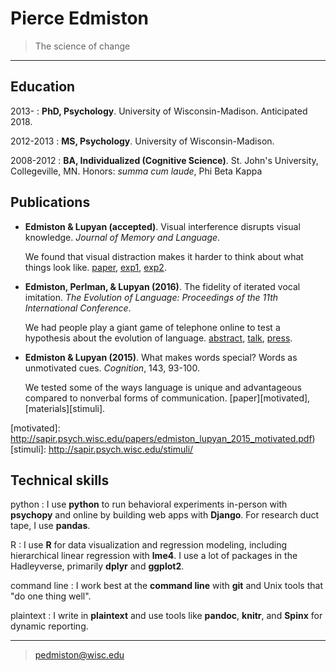 Pierce Edmiston
===============

> The science of change  

----

Education
---------

2013-
:   **PhD, Psychology**. University of Wisconsin-Madison. Anticipated 2018.

2012-2013
:   **MS, Psychology**. University of Wisconsin-Madison.

2008-2012
:   **BA, Individualized (Cognitive Science)**. St. John's University, Collegeville, MN. Honors: _summa cum laude_, Phi Beta Kappa

Publications
------------

* **Edmiston & Lupyan (accepted)**. Visual interference disrupts visual knowledge. _Journal of Memory and Language_.

    We found that visual distraction makes it harder to think about what things look like. [paper][visual], [exp1][orientation], [exp2][property].

[visual]: http://sapir.psych.wisc.edu/papers/edmiston_lupyan_JML.pdf
[orientation]: http://github.com/lupyanlab/orientation-discrimination
[property]: http://github.com/lupyanlab/property-verification

* **Edmiston, Perlman, & Lupyan (2016)**. The fidelity of iterated vocal imitation. _The Evolution of Language: Proceedings of the 11th International Conference_.

    We had people play a giant game of telephone online to test a hypothesis about the evolution of language. [abstract][abstract], [talk][talk], [press][press].

[abstract]: http://evolang.org/neworleans/papers/189.html
[talk]: http://sapir.psych.wisc.edu/evolang/fidelity.html
[press]: http://www.sciencemag.org/news/2016/03/buzz-thwack-how-sounds-become-words
[django]: http://github.com/lupyanlab/telephone
[ansible]: http://github.com/lupyanlab/telephone-app
[analyses]: https://github.com/lupyanlab/wordsintransition

* **Edmiston & Lupyan (2015)**. What makes words special? Words as unmotivated cues. _Cognition_, 143, 93-100.

    We tested some of the ways language is unique and advantageous compared to nonverbal forms of communication. [paper][motivated], [materials][stimuli].

[motivated]: http://sapir.psych.wisc.edu/papers/edmiston_lupyan_2015_motivated.pdf)
[stimuli]: http://sapir.psych.wisc.edu/stimuli/

Technical skills
----------------

python
:   I use **python** to run behavioral experiments in-person with **psychopy** and online by building web apps with **Django**. For research duct tape, I use **pandas**.

R
:   I use **R** for data visualization and regression modeling, including hierarchical linear regression with **lme4**. I use a lot of packages in the Hadleyverse, primarily **dplyr** and **ggplot2**.

command line
:  I work best at the **command line** with **git** and Unix tools that "do one thing well".

plaintext
:  I write in **plaintext** and use tools like **pandoc**, **knitr**, and **Spinx** for dynamic reporting.

----

> <pedmiston@wisc.edu>
